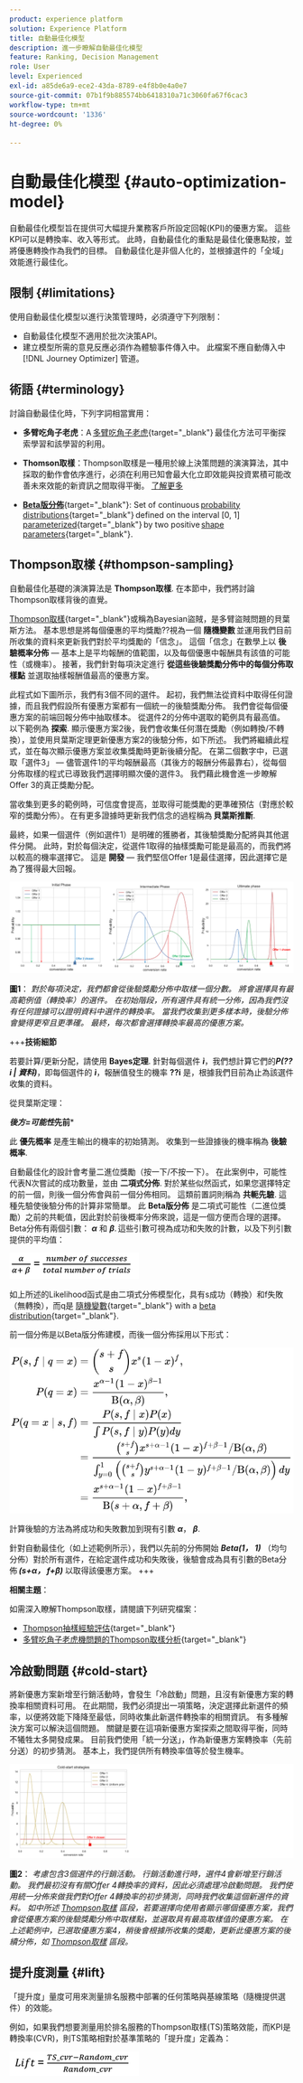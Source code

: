```yaml
---
product: experience platform
solution: Experience Platform
title: 自動最佳化模型
description: 進一步瞭解自動最佳化模型
feature: Ranking, Decision Management
role: User
level: Experienced
exl-id: a85de6a9-ece2-43da-8789-e4f8b0e4a0e7
source-git-commit: 07b1f9b885574bb6418310a71c3060fa67f6cac3
workflow-type: tm+mt
source-wordcount: '1336'
ht-degree: 0%

---
```


# 自動最佳化模型 {#auto-optimization-model}

自動最佳化模型旨在提供可大幅提升業務客戶所設定回報(KPI)的優惠方案。 這些KPI可以是轉換率、收入等形式。 此時，自動最佳化的重點是最佳化優惠點按，並將優惠轉換作為我們的目標。 自動最佳化是非個人化的，並根據選件的「全域」效能進行最佳化。

## 限制 {#limitations}

使用自動最佳化模型以進行決策管理時，必須遵守下列限制：

* 自動最佳化模型不適用於批次決策API。
* 建立模型所需的意見反應必須作為體驗事件傳入中。 此檔案不應自動傳入中 [!DNL Journey Optimizer] 管道。

## 術語 {#terminology}

討論自動最佳化時，下列字詞相當實用：

* **多臂吃角子老虎**：A [多臂吃角子老虎](https://en.wikipedia.org/wiki/Multi-armed_bandit){target="_blank"} 最佳化方法可平衡探索學習和該學習的利用。

* **Thomson取樣**：Thompson取樣是一種用於線上決策問題的演演算法，其中採取的動作會依序進行，必須在利用已知會最大化立即效能與投資累積可能改善未來效能的新資訊之間取得平衡。 [了解更多](#thompson-sampling)

* [**Beta版分佈**](https://en.wikipedia.org/wiki/Beta_distribution){target="_blank"}: Set of continuous [probability distributions](https://en.wikipedia.org/wiki/Probability_distribution){target="_blank"} defined on the interval [0, 1] [parameterized](https://en.wikipedia.org/wiki/Statistical_parameter){target="_blank"} by two positive [shape parameters](https://en.wikipedia.org/wiki/Shape_parameter){target="_blank"}.

## Thompson取樣 {#thompson-sampling}

自動最佳化基礎的演演算法是 **Thompson取樣**. 在本節中，我們將討論Thompson取樣背後的直覺。

[Thompson取樣](https://en.wikipedia.org/wiki/Thompson_sampling){target="_blank"}或稱為Bayesian盜賊，是多臂盜賊問題的貝葉斯方法。  基本思想是將每個優惠的平均獎勵??視為一個 **隨機變數** 並運用我們目前所收集的資料來更新我們對於平均獎勵的「信念」。 這個「信念」在數學上以 **後驗概率分佈**  — 基本上是平均報酬的值範圍，以及每個優惠中報酬具有該值的可能性（或機率）。 接著，我們針對每項決定進行 **從這些後驗獎勵分佈中的每個分佈取樣點** 並選取抽樣報酬值最高的優惠方案。

此程式如下圖所示，我們有3個不同的選件。 起初，我們無法從資料中取得任何證據，而且我們假設所有優惠方案都有一個統一的後驗獎勵分佈。 我們會從每個優惠方案的前端回報分佈中抽取樣本。 從選件2的分佈中選取的範例具有最高值。 以下範例為 **探索**. 顯示優惠方案2後，我們會收集任何潛在獎勵（例如轉換/不轉換），並使用貝葉斯定理更新優惠方案2的後驗分佈，如下所述。  我們將繼續此程式，並在每次顯示優惠方案並收集獎勵時更新後續分配。 在第二個數字中，已選取「選件3」 — 儘管選件1的平均報酬最高（其後方的報酬分佈最靠右），從每個分佈取樣的程式已導致我們選擇明顯次優的選件3。 我們藉此機會進一步瞭解Offer 3的真正獎勵分配。

當收集到更多的範例時，可信度會提高，並取得可能獎勵的更準確預估（對應於較窄的獎勵分佈）。 在有更多證據時更新我們信念的過程稱為 **貝葉斯推斷**.

最終，如果一個選件（例如選件1）是明確的獲勝者，其後驗獎勵分配將與其他選件分開。 此時，對於每個決定，從選件1取得的抽樣獎勵可能是最高的，而我們將以較高的機率選擇它。 這是 **開發**  — 我們堅信Offer 1是最佳選擇，因此選擇它是為了獲得最大回報。

![](../assets/ai-ranking-thompson-sampling.png)

**圖1**： *對於每項決定，我們都會從後驗獎勵分佈中取樣一個分數。 將會選擇具有最高範例值（轉換率）的選件。 在初始階段，所有選件具有統一分佈，因為我們沒有任何證據可以證明資料中選件的轉換率。 當我們收集到更多樣本時，後驗分佈會變得更窄且更準確。 最終，每次都會選擇轉換率最高的優惠方案。*

<!--
![](../assets/ai-ranking-thompson-sampling-initial.png)
![](../assets/ai-ranking-thompson-sampling-intermediate.png)
![](../assets/ai-ranking-thompson-sampling-ultimate.png)
-->

+++**技術細節**

若要計算/更新分配，請使用 **Bayes定理**. 針對每個選件 ***ì***，我們想計算它們的***P(??i | 資料)***，即每個選件的 ***ì***，報酬值發生的機率 **??i** 是，根據我們目前為止為該選件收集的資料。

從貝葉斯定理：

***後方=可能性*先前***

此 **優先概率** 是產生輸出的機率的初始猜測。 收集到一些證據後的機率稱為 **後驗概率**. 

自動最佳化的設計會考量二進位獎勵（按一下/不按一下）。 在此案例中，可能性代表N次嘗試的成功數量，並由 **二項式分佈**. 對於某些似然函式，如果您選擇特定的前一個，則後一個分佈會與前一個分佈相同。 這類前置詞則稱為 **共軛先驗**. 這種先驗使後驗分佈的計算非常簡單。 此 **Beta版分佈** 是二項式可能性（二進位獎勵）之前的共軛值，因此對於前後概率分佈來說，這是一個方便而合理的選擇。Beta分佈有兩個引數： ***α*** 和 ***β***. 這些引數可視為成功和失敗的計數，以及下列引數提供的平均值：

![](../assets/ai-ranking-beta-distribution.png)

如上所述的Likelihood函式是由二項式分佈模型化，具有s成功（轉換）和f失敗（無轉換），而q是 [隨機變數](https://en.wikipedia.org/wiki/Random_variable){target="_blank"} with a [beta distribution](https://en.wikipedia.org/wiki/Beta_distribution){target="_blank"}.

前一個分佈是以Beta版分佈建模，而後一個分佈採用以下形式：

![](../assets/ai-ranking-posterior-distribution.svg)

計算後驗的方法為將成功和失敗數加到現有引數 ***α***， ***β***.

針對自動最佳化（如上述範例所示），我們以先前的分佈開始 ***Beta(1， 1)*** （均勻分佈）對於所有選件，在給定選件成功和失敗後，後驗會成為具有引數的Beta分佈 ***(s+α， f+β)*** 以取得該優惠方案。
+++

**相關主題**：

如需深入瞭解Thompson取樣，請閱讀下列研究檔案：
* [Thompson抽樣經驗評估](https://proceedings.neurips.cc/paper/2011/file/e53a0a2978c28872a4505bdb51db06dc-Paper.pdf){target="_blank"}
* [多臂吃角子老虎機問題的Thompson取樣分析](https://proceedings.mlr.press/v23/agrawal12/agrawal12.pdf){target="_blank"}

## 冷啟動問題 {#cold-start}

將新優惠方案新增至行銷活動時，會發生「冷啟動」問題，且沒有新優惠方案的轉換率相關資料可用。 在此期間，我們必須提出一項策略，決定選擇此新選件的頻率，以便將效能下降降至最低，同時收集此新選件轉換率的相關資訊。 有多種解決方案可以解決這個問題。 關鍵是要在這項新優惠方案探索之間取得平衡，同時不犧牲太多開發成果。 目前我們使用「統一分送」，作為新優惠方案轉換率（先前分送）的初步猜測。 基本上，我們提供所有轉換率值等於發生機率。


![](../assets/ai-ranking-cold-start-strategies.png)

**圖2**： *考慮包含3個選件的行銷活動。 行銷活動進行時，選件4會新增至行銷活動。 我們最初沒有有關Offer 4轉換率的資料，因此必須處理冷啟動問題。 我們使用統一分佈來做我們對Offer 4轉換率的初步猜測，同時我們收集這個新選件的資料。 如中所述 [Thompson取樣](#thompson-sampling) 區段，若要選擇向使用者顯示哪個優惠方案，我們會從優惠方案的後驗獎勵分佈中取樣點，並選取具有最高取樣值的優惠方案。 在上述範例中，已選取優惠方案4，稍後會根據所收集的獎勵，更新此優惠方案的後續分佈，如 [Thompson取樣](#thompson-sampling) 區段。*

## 提升度測量 {#lift}

「提升度」量度可用來測量排名服務中部署的任何策略與基線策略（隨機提供選件）的效能。

例如，如果我們想要測量用於排名服務的Thompson取樣(TS)策略效能，而KPI是轉換率(CVR)，則TS策略相對於基準策略的「提升度」定義為：

![](../assets/ai-ranking-lift.png)
